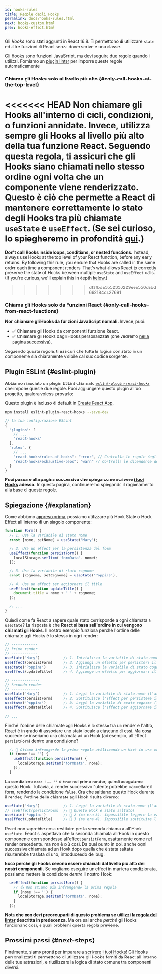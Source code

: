 ```yaml
---
id: hooks-rules
title: Regole degli Hooks
permalink: docs/hooks-rules.html
next: hooks-custom.html
prev: hooks-effect.html
---
```


Gli *Hooks* sono stati aggiunti in React 16.8. Ti permettono di utilizzare `state` ed altre funzioni di React senza dover scrivere una classe.

Gli Hooks sono funzioni JavaScript, ma devi seguire due regole quando li utilizzi. Forniamo un [plugin linter](https://www.npmjs.com/package/eslint-plugin-react-hooks) per imporre queste regole automaticamente.

### Chiama gli Hooks solo al livello più alto {#only-call-hooks-at-the-top-level}

<<<<<<< HEAD
**Non chiamare gli Hooks all'interno di cicli, condizioni, o funzioni annidate.** Invece, utilizza sempre gli Hooks al livello più alto della tua funzione React. Seguendo questa regola, ti assicuri che gli Hooks siano chiamati nello stesso ordine ogni volta che un componente viene renderizzato. Questo è ciò che permette a React di mantenere correttamente lo stato degli Hooks tra più chiamate `useState` e `useEffect`. (Se sei curioso, lo spiegheremo in profondità [qui](#explanation).)
=======
**Don't call Hooks inside loops, conditions, or nested functions.** Instead, always use Hooks at the top level of your React function, before any early returns. By following this rule, you ensure that Hooks are called in the same order each time a component renders. That's what allows React to correctly preserve the state of Hooks between multiple `useState` and `useEffect` calls. (If you're curious, we'll explain this in depth [below](#explanation).)
>>>>>>> df2fbde3b52336229eee550debd692184c427691

### Chiama gli Hooks solo da Funzioni React {#only-call-hooks-from-react-functions}

**Non chiamare gli Hooks da funzioni JavaScript normali.** Invece, puoi:

* ✅ Chiamare gli Hooks da componenti funzione React.
* ✅ Chiamare gli Hooks dagli Hooks personalizzati (che vedremo [nella pagina successiva](/docs/hooks-custom.html)).

Seguendo questa regola, ti assicuri che tutta la logica con stato in un componente sia chiaramente visibile dal suo codice sorgente.

## Plugin ESLint {#eslint-plugin}

Abbiamo rilasciato un plugin ESLint chiamato [`eslint-plugin-react-hooks`](https://www.npmjs.com/package/eslint-plugin-react-hooks) che impone queste due regole. Puoi aggiungere questo plugin al tuo progetto, qualora volessi provarlo:

Questo plugin è incluso di default in [Create React App](/docs/create-a-new-react-app.html#create-react-app).

```bash
npm install eslint-plugin-react-hooks --save-dev
```

```js
// La tua configurazione ESLint
{
  "plugins": [
    // ...
    "react-hooks"
  ],
  "rules": {
    // ...
    "react-hooks/rules-of-hooks": "error", // Controlla le regole degli Hooks
    "react-hooks/exhaustive-deps": "warn" // Controlla le dipendenze dell'effect
  }
}
```

**Puoi passare alla pagina successiva che spiega come scrivere [i tuoi Hooks](/docs/hooks-custom.html) adesso.** In questa pagina, continueremo spiegando il ragionamento alla base di queste regole.

## Spiegazione {#explanation}

Come abbiamo [appreso prima](/docs/hooks-state.html#tip-using-multiple-state-variables), possiamo utilizzare più Hook State o Hook Effect all'interno di un singolo componente:

```js
function Form() {
  // 1. Usa la variabile di stato nome
  const [nome, setNome] = useState('Mary');

  // 2. Usa un effect per la persistenza del form
  useEffect(function persistForm() {
    localStorage.setItem('formData', nome);
  });

  // 3. Usa la variabile di stato cognome
  const [cognome, setCognome] = useState('Poppins');

  // 4. Usa un effect per aggiornare il title
  useEffect(function updateTitle() {
    document.title = nome + ' ' + cognome;
  });

  // ...
}
```

Quindi come fa React a sapere quale stato corrisponde a ogni chiamata a `useState`? La risposta è che **React si basa sull'ordine in cui vengono chiamati gli Hooks**. Il nostro esempio funziona perché l'ordine delle chiamate agli Hooks è lo stesso in ogni render:

```js
// ------------
// Primo render
// ------------
useState('Mary')           // 1. Inizializza la variabile di stato nome con 'Mary'
useEffect(persistForm)     // 2. Aggiungi un effetto per persistere il form
useState('Poppins')        // 3. Inizializza la variabile di stato cognome con 'Poppins'
useEffect(updateTitle)     // 4. Aggiunge un effetto per aggiornare il title

// -------------
// Secondo render
// -------------
useState('Mary')           // 1. Leggi la variabile di stato nome (l'argomento è ignorato)
useEffect(persistForm)     // 2. Sostituisce l'effect per persistere il form
useState('Poppins')        // 3. Leggi la variabile di stato cognome (l'argomento è ignorato)
useEffect(updateTitle)     // 4. Sostituisce l'effect per aggiornare il title

// ...
```

Finché l'ordine delle chiamate agli Hooks è lo stesso tra un render e l'altro, React è in grado di associare uno stato locale a ciascuno di essi. Ma cosa succede se inseriamo una chiamata ad un Hook (ad esempio, all'effect `persistForm`) dentro una condizione?

```js
  // 🔴 Stiamo infrangendo la prima regola utilizzando un Hook in una condizione
  if (nome !== '') {
    useEffect(function persistForm() {
      localStorage.setItem('formData', nome);
    });
  }
```

La condizione `nome !== ''` è `true` nel primo render, quindi eseguiamo questo Hook. Tuttavia, al render successivo l'utente potrebbe cancellare il form, rendendo la condizione `false`. Ora che saltiamo questo Hook durante il render, l'ordine delle chiamate agli Hook risulta diverso:

```js
useState('Mary')           // 1. Leggi la variabile di stato nome (l'argomento è ignorato)
// useEffect(persistForm)  // 🔴 Questo Hook è stato saltato!
useState('Poppins')        // 🔴 2 (ma era 3). Impossibile leggere la variabile di stato cognome
useEffect(updateTitle)     // 🔴 3 (ma era 4). Impossibile sostituire l'effect per aggiornare il title
```

React non saprebbe cosa restituire per la seconda chiamata all'Hook `useState`. React si aspettava che la seconda chiamata all'Hook in questo componente corrispondesse all'effect `persistForm`, esattamente come nel render precedente, ma non è più così. Da quel punto in poi, anche ogni successiva chiamata ad un Hook dopo quella che è stata saltata risulterebbe traslata di uno, introducendo dei bug.

**Ecco perché gli Hooks devono essere chiamati dal livello più alto dei nostri componenti.** Se vogliamo eseguire un effect in maniera condizionata, possiamo mettere la condizione *dentro* il nostro Hook:

```js
  useEffect(function persistForm() {
    // 👍 Non stiamo più infrangendo la prima regola
    if (nome !== '') {
      localStorage.setItem('formData', nome);
    }
  });
```

**Nota che non devi preoccuparti di questo problema se utilizzi la [regola del linter](https://www.npmjs.com/package/eslint-plugin-react-hooks) descritta in predecenza.** Ma ora sai anche *perché* gli Hooks funzionano così, e quali problemi questa regola previene.

## Prossimi passi {#next-steps}

Finalmente, siamo pronti per imparare a [scrivere i tuoi Hooks](/docs/hooks-custom.html)! Gli Hooks personalizzati ti permettono di utilizzare gli Hooks forniti da React all'interno delle tue astrazioni, e riutilizzare la logica di stato comune tra componenti diversi.
